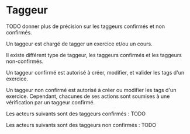 # Taggeur

TODO donner plus de précision sur les taggeurs confirmés et non confirmés.

Un taggeur est chargé de tagger un exercice et/ou un cours.

Il existe différent type de taggeur, les taggeurs confirmés et les taggeurs non-confirmés.

Un taggeur confirmé est autorisé à créer, modifier, et valider les tags d'un exercice.

Un taggeur non confirmé est autorisé à créer ou modifier les tags d'un exercice. Cependant, chacunes de ses actions sont soumises à une vérification par un taggeur confirmé.

Les acteurs suivants sont des taggeurs confirmés : TODO

Les acteurs suivants sont des taggeurs non confirmés : TODO

